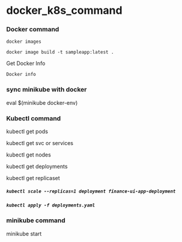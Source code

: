 # docker_k8s_command

### Docker command

```docker images```

```docker image build -t sampleapp:latest .```

Get Docker Info 

 ```Docker info```

### sync minikube with docker

   eval $(minikube docker-env)

 ### Kubectl command

 kubectl get pods

 kubectl get svc or services

 kubectl get nodes

 kubectl get deployments

 kubectl get replicaset

##### `kubectl scale --replicas=1 deployment finance-ui-app-deployment`
##### `kubectl apply -f deployments.yaml`

 ### minikube command

 minikube start

   
